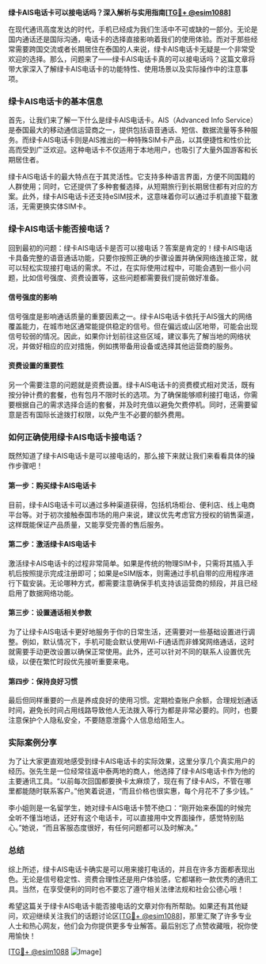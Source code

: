**绿卡AIS电话卡可以接电话吗？深入解析与实用指南[[TG💪+ @esim1088](https://t.me/s/esim1088)]**

在现代通讯高度发达的时代，手机已经成为我们生活中不可或缺的一部分。无论是国内通话还是国际沟通，电话卡的选择直接影响着我们的使用体验。而对于那些经常需要跨国交流或者长期居住在泰国的人来说，绿卡AIS电话卡无疑是一个非常受欢迎的选择。那么，问题来了——绿卡AIS电话卡真的可以接电话吗？这篇文章将带大家深入了解绿卡AIS电话卡的功能特性、使用场景以及实际操作中的注意事项。

### 绿卡AIS电话卡的基本信息

首先，让我们来了解一下什么是绿卡AIS电话卡。AIS（Advanced Info Service）是泰国最大的移动通信运营商之一，提供包括语音通话、短信、数据流量等多种服务。而绿卡AIS电话卡则是AIS推出的一种特殊SIM卡产品，以其便捷性和性价比高而受到广泛欢迎。这种电话卡不仅适用于本地用户，也吸引了大量外国游客和长期居住者。

绿卡AIS电话卡的最大特点在于其灵活性。它支持多种语言界面，方便不同国籍的人群使用；同时，它还提供了多种套餐选择，从短期旅行到长期居住都有对应的方案。此外，绿卡AIS电话卡还支持eSIM技术，这意味着你可以通过手机直接下载激活，无需更换实体SIM卡。

### 绿卡AIS电话卡能否接电话？

回到最初的问题：绿卡AIS电话卡是否可以接电话？答案是肯定的！绿卡AIS电话卡具备完整的语音通话功能，只要你按照正确的步骤设置并确保网络连接正常，就可以轻松实现接打电话的需求。不过，在实际使用过程中，可能会遇到一些小问题，比如信号强度、资费设置等，这些问题都需要我们提前做好准备。

#### 信号强度的影响

信号强度是影响通话质量的重要因素之一。绿卡AIS电话卡依托于AIS强大的网络覆盖能力，在城市地区通常能提供稳定的信号。但在偏远或山区地带，可能会出现信号较弱的情况。因此，如果你计划前往这些区域，建议事先了解当地的网络状况，并做好相应的应对措施，例如携带备用设备或选择其他运营商的服务。

#### 资费设置的重要性

另一个需要注意的问题就是资费设置。绿卡AIS电话卡的资费模式相对灵活，既有按分钟计费的套餐，也有包月不限时长的选项。为了确保能够顺利接打电话，你需要根据自己的需求选择合适的套餐，并及时充值以避免欠费停机。同时，还需要留意是否有国际长途拨打权限，以免产生不必要的额外费用。

### 如何正确使用绿卡AIS电话卡接电话？

既然知道了绿卡AIS电话卡是可以接电话的，那么接下来就让我们来看看具体的操作步骤吧！

#### 第一步：购买绿卡AIS电话卡

目前，绿卡AIS电话卡可以通过多种渠道获得，包括机场柜台、便利店、线上电商平台等。对于初次接触泰国市场的用户来说，建议优先考虑官方授权的销售渠道，这样既能保证产品质量，又能享受完善的售后服务。

#### 第二步：激活绿卡AIS电话卡

激活绿卡AIS电话卡的过程非常简单。如果是传统的物理SIM卡，只需将其插入手机后按照提示完成注册即可；如果是eSIM版本，则需通过手机自带的应用程序进行下载安装。无论哪种方式，都需要注意确保手机支持该运营商的频段，并且已经启用了数据网络功能。

#### 第三步：设置通话相关参数

为了让绿卡AIS电话卡更好地服务于你的日常生活，还需要对一些基础设置进行调整。例如，默认情况下，手机可能会默认使用Wi-Fi通话而非蜂窝网络通话，这时就需要手动更改设置以确保正常使用。此外，还可以针对不同的联系人设置优先级，以便在繁忙时段优先接听重要来电。

#### 第四步：保持良好习惯

最后但同样重要的一点是养成良好的使用习惯。定期检查账户余额，合理规划通话时间，避免长时间占用线路导致他人无法拨入等行为都是非常必要的。同时，也要注意保护个人隐私安全，不要随意泄露个人信息给陌生人。

### 实际案例分享

为了让大家更直观地感受到绿卡AIS电话卡的实际效果，这里分享几个真实用户的经历。张先生是一位经常往返中泰两地的商人，他选择了绿卡AIS电话卡作为他的主要通讯工具。“以前每次回国都要换卡太麻烦了，现在有了绿卡AIS，不管在哪里都能随时联系客户。”他笑着说道，“而且价格也很实惠，每个月花不了多少钱。”

李小姐则是一名留学生，她对绿卡AIS电话卡赞不绝口：“刚开始来泰国的时候完全听不懂当地话，还好有这个电话卡，可以直接用中文界面操作，感觉特别贴心。”她说，“而且客服态度很好，有任何问题都可以及时解决。”

### 总结

综上所述，绿卡AIS电话卡确实是可以用来接打电话的，并且在许多方面都表现出色。无论是信号稳定性、资费合理性还是用户体验感，它都堪称一款优秀的通讯工具。当然，在享受便利的同时也不要忘了遵守相关法律法规和社会公德心哦！

希望这篇关于绿卡AIS电话卡能否接电话的文章对你有所帮助。如果还有其他疑问，欢迎继续关注我们的话题讨论区[[TG💪+ @esim1088](https://t.me/s/esim1088)]，那里汇聚了许多专业人士和热心网友，他们会为你提供更多专业解答。最后别忘了点赞收藏哦，祝你使用愉快！

[[TG💪+ @esim1088](https://t.me/s/esim1088) ![Image](https://i.postimg.cc/4NQfJmqS/Snipaste-2025-05-13-00-14-12.png)]